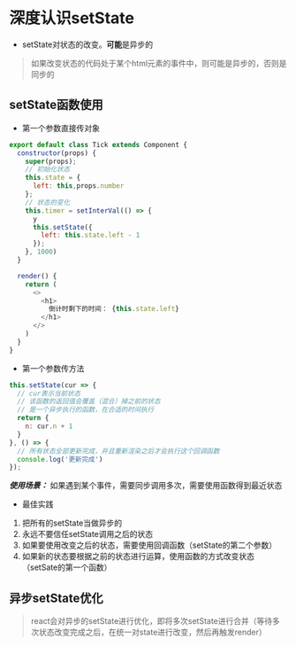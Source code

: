 # 深度认识setState

- setState对状态的改变。**可能**是异步的

> 如果改变状态的代码处于某个html元素的事件中，则可能是异步的，否则是同步的

## setState函数使用

- 第一个参数直接传对象

```js
export default class Tick extends Component {
  constructor(props) {
    super(props);
    // 初始化状态
    this.state = {
      left: this,props.number
    };
    // 状态的变化
    this.timer = setInterVal(() => {
      y
      this.setState({
        left: this.state.left - 1
      });
    }, 1000)
  }

  render() {
    return (
      <>
        <h1>
          倒计时剩下的时间： {this.state.left}
        </h1>
      </>
    )
  }
}
```

- 第一个参数传方法
```js
this.setState(cur => {
  // cur表示当前状态
  // 该函数的返回值会覆盖（混合）掉之前的状态
  // 是一个异步执行的函数，在合适的时间执行
  return {
    n: cur.n + 1
  }
}, () => {
  // 所有状态全部更新完成，并且重新渲染之后才会执行这个回调函数
  console.log('更新完成')
});
```
***使用场景：***
如果遇到某个事件，需要同步调用多次，需要使用函数得到最近状态
- 最佳实践
1. 把所有的setState当做异步的
2. 永远不要信任setState调用之后的状态
3. 如果要使用改变之后的状态，需要使用回调函数（setState的第二个参数）
4. 如果新的状态要根据之前的状态进行运算，使用函数的方式改变状态（setSate的第一个函数）

## 异步setState优化

> react会对异步的setState进行优化，即将多次setState进行合并（等待多次状态改变完成之后，在统一对state进行改变，然后再触发render）